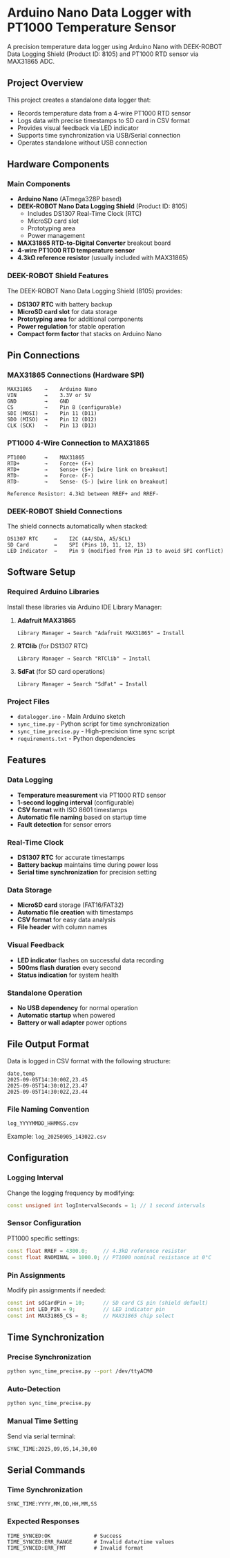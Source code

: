 # Arduino Nano Data Logger with PT1000 Temperature Sensor

A precision temperature data logger using Arduino Nano with DEEK-ROBOT Data Logging Shield (Product ID: 8105) and PT1000 RTD sensor via MAX31865 ADC.

## Project Overview

This project creates a standalone data logger that:

- Records temperature data from a 4-wire PT1000 RTD sensor
- Logs data with precise timestamps to SD card in CSV format
- Provides visual feedback via LED indicator
- Supports time synchronization via USB/Serial connection
- Operates standalone without USB connection

## Hardware Components

### Main Components

- **Arduino Nano** (ATmega328P based)
- **DEEK-ROBOT Nano Data Logging Shield** (Product ID: 8105)
  - Includes DS1307 Real-Time Clock (RTC)
  - MicroSD card slot
  - Prototyping area
  - Power management
- **MAX31865 RTD-to-Digital Converter** breakout board
- **4-wire PT1000 RTD temperature sensor**
- **4.3kΩ reference resistor** (usually included with MAX31865)

### DEEK-ROBOT Shield Features

The DEEK-ROBOT Nano Data Logging Shield (8105) provides:

- **DS1307 RTC** with battery backup
- **MicroSD card slot** for data storage
- **Prototyping area** for additional components
- **Power regulation** for stable operation
- **Compact form factor** that stacks on Arduino Nano

## Pin Connections

### MAX31865 Connections (Hardware SPI)

```
MAX31865    →    Arduino Nano
VIN         →    3.3V or 5V
GND         →    GND
CS          →    Pin 8 (configurable)
SDI (MOSI)  →    Pin 11 (D11)
SDO (MISO)  →    Pin 12 (D12)
CLK (SCK)   →    Pin 13 (D13)
```

### PT1000 4-Wire Connection to MAX31865

```
PT1000      →    MAX31865
RTD+        →    Force+ (F+)
RTD+        →    Sense+ (S+) [wire link on breakout]
RTD-        →    Force- (F-)
RTD-        →    Sense- (S-) [wire link on breakout]

Reference Resistor: 4.3kΩ between RREF+ and RREF-
```

### DEEK-ROBOT Shield Connections

The shield connects automatically when stacked:

```
DS1307 RTC     →    I2C (A4/SDA, A5/SCL)
SD Card        →    SPI (Pins 10, 11, 12, 13)
LED Indicator  →    Pin 9 (modified from Pin 13 to avoid SPI conflict)
```

## Software Setup

### Required Arduino Libraries

Install these libraries via Arduino IDE Library Manager:

1. **Adafruit MAX31865**

   ```
   Library Manager → Search "Adafruit MAX31865" → Install
   ```

2. **RTClib** (for DS1307 RTC)

   ```
   Library Manager → Search "RTClib" → Install
   ```

3. **SdFat** (for SD card operations)
   ```
   Library Manager → Search "SdFat" → Install
   ```

### Project Files

- `datalogger.ino` - Main Arduino sketch
- `sync_time.py` - Python script for time synchronization
- `sync_time_precise.py` - High-precision time sync script
- `requirements.txt` - Python dependencies

## Features

### Data Logging

- **Temperature measurement** via PT1000 RTD sensor
- **1-second logging interval** (configurable)
- **CSV format** with ISO 8601 timestamps
- **Automatic file naming** based on startup time
- **Fault detection** for sensor errors

### Real-Time Clock

- **DS1307 RTC** for accurate timestamps
- **Battery backup** maintains time during power loss
- **Serial time synchronization** for precision setting

### Data Storage

- **MicroSD card** storage (FAT16/FAT32)
- **Automatic file creation** with timestamps
- **CSV format** for easy data analysis
- **File header** with column names

### Visual Feedback

- **LED indicator** flashes on successful data recording
- **500ms flash duration** every second
- **Status indication** for system health

### Standalone Operation

- **No USB dependency** for normal operation
- **Automatic startup** when powered
- **Battery or wall adapter** power options

## File Output Format

Data is logged in CSV format with the following structure:

```csv
date,temp
2025-09-05T14:30:00Z,23.45
2025-09-05T14:30:01Z,23.47
2025-09-05T14:30:02Z,23.44
```

### File Naming Convention

```
log_YYYYMMDD_HHMMSS.csv
```

Example: `log_20250905_143022.csv`

## Configuration

### Logging Interval

Change the logging frequency by modifying:

```cpp
const unsigned int logIntervalSeconds = 1; // 1 second intervals
```

### Sensor Configuration

PT1000 specific settings:

```cpp
const float RREF = 4300.0;     // 4.3kΩ reference resistor
const float RNOMINAL = 1000.0; // PT1000 nominal resistance at 0°C
```

### Pin Assignments

Modify pin assignments if needed:

```cpp
const int sdCardPin = 10;      // SD card CS pin (shield default)
const int LED_PIN = 9;         // LED indicator pin
const int MAX31865_CS = 8;     // MAX31865 chip select
```

## Time Synchronization

### Precise Synchronization

```bash
python sync_time_precise.py --port /dev/ttyACM0
```

### Auto-Detection

```bash
python sync_time_precise.py
```

### Manual Time Setting

Send via serial terminal:

```
SYNC_TIME:2025,09,05,14,30,00
```

## Serial Commands

### Time Synchronization

```
SYNC_TIME:YYYY,MM,DD,HH,MM,SS
```

### Expected Responses

```
TIME_SYNCED:OK              # Success
TIME_SYNCED:ERR_RANGE       # Invalid date/time values
TIME_SYNCED:ERR_FMT         # Invalid format
```
